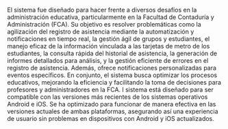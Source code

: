 El sistema fue diseñado para hacer frente a diversos desafíos en la administración educativa, particularmente en la Facultad de Contaduría y Administración (FCA). Su
objetivo es resolver problemáticas como la agilización del registro de asistencia mediante la automatización y notificaciones en tiempo real, la gestión ágil de 
grupos y estudiantes, el manejo eficaz de la información vinculada a las tarjetas de metro de los estudiantes, la consulta rápida del historial de asistencia, la
generación de informes detallados para análisis, y la gestión eficiente de errores en el registro de asistencia. Además, ofrece notificaciones personalizadas para eventos específicos. En conjunto, el sistema busca optimizar los procesos educativos, mejorando la eficiencia y facilitando la toma de decisiones para profesores y administradores en la FCA. l sistema está diseñado para ser compatible con las versiones más recientes de los sistemas operativos Android e iOS. Se ha optimizado para funcionar de manera efectiva en las versiones actuales de ambas plataformas, asegurando así una experiencia de usuario sin problemas en dispositivos con Android y iOS actualizados.




